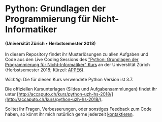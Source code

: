 # Python: Grundlagen der Programmierung für Nicht-Informatiker
#### (Universität Zürich • Herbstsemester 2018)

In diesem Repository findet ihr Musterlösungen zu allen Aufgaben und Code aus den Live Coding Sessions des ["Python: Grundlagen der Programmierung für Nicht-Informatiker" Kurs](http://accaputo.ch/kurs/python-uzh-hs-2018/) an der Universtität Zürich (Herbstsemester 2018; Kürzel: [APPE6](https://app.connect.uzh.ch/apps/id/kurse.nsf/veranstaltung.xsp?openxpage&documentId=573BA3D5807F4F47C12582130033481D&action=readDocument)). 

*Wichtig*: Die für diesen Kurs verwendete Python Version ist 3.7.

Die offiziellen Kursunterlagen (Slides und Aufgabensammlungen) findet ihr unter [http://accaputo.ch/kurs/python-uzh-hs-2018/](http://accaputo.ch/kurs/python-uzh-hs-2018/).

Solltet ihr Fragen, Verbesserungen, oder sonstiges Feedback zum Code haben, so könnt ihr mich natürlich gerne jederzeit [kontaktieren](http://accaputo.ch/kontakt).